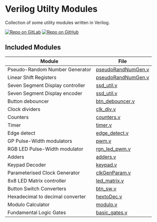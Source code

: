 # Verilog Utilty Modules

Collection of some utility modules written in Verilog.

[![Repo on GitLab](https://img.shields.io/badge/repo-GitLab-6C488A.svg)](https://gitlab.com/suoglu/verilog-utilty-modules)
[![Repo on GitHub](https://img.shields.io/badge/repo-GitHub-3D76C2.svg)](https://github.com/suoglu/Verilog-Utilty-Modules)

## Included Modules

|   Module   | File |
| ------ | ------ |
| Pseudo-Random  Number Generator | [pseudoRandNumGen.v](Modules/pseudoRandNumGen.v) |
| Linear Shift Registers | [pseudoRandNumGen.v](Modules/pseudoRandNumGen.v) |
| Seven Segment Display controller | [ssd_util.v](Modules/ssd_util.v) |
| Seven Segment Display encoder | [ssd_util.v](Modules/ssd_util.v) |
| Button debouncer | [btn_debouncer.v](Modules/btn_debouncer.v) |
| Clock dividers | [clk_div.v](Modules/clk_div.v) |
| Counters | [counters.v](Modules/counters.v) |
| Timer | [timer.v](Modules/timer.v) |
| Edge detect | [edge_detect.v](Modules/edge_detect.v) |
| GP Pulse-Width modulators | [pwm.v](Modules/pwm.v) |
| RGB LED Pulse-Width modulator | [rgn_led_pwm.v](Modules/rgn_led_pwm.v) |
| Adders | [adders.v](Modules/adders.v) |
| Keypad Decoder | [keypad.v](Modules/keypad.v) |
| Parameterised Clock Generator | [clkGenParam.v](Modules/clkGenParam.v) |
| 8x8 LED Matrix controller | [led_matrix.v](Modules/led_matrix.v) |
| Button Switch Converters | [btn_sw.v](Modules/btn_sw.v) |
| Hexadecimal to decimal converter | [hextoDec.v](Modules/hextoDec.v) |
| Modulo Calculator | [modulo.v](Modules/modulo.v) |
| Fundamental Logic Gates| [basic_gates.v](Modules/basic_gates.v) |

